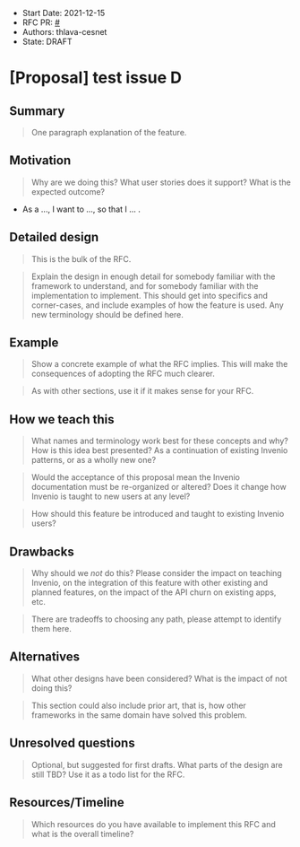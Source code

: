 - Start Date: 2021-12-15
- RFC PR: [#<PR>](https://github.com/thlava-cesnet/test1/pull/<PR>)
- Authors: thlava-cesnet
- State: DRAFT

# [Proposal] test issue D

## Summary

> One paragraph explanation of the feature.

## Motivation

> Why are we doing this? What user stories does it support? What is the expected outcome?

- As a ..., I want to ..., so that I ... .

## Detailed design

> This is the bulk of the RFC.

> Explain the design in enough detail for somebody familiar with the framework to understand, and for somebody familiar with the implementation to implement. This should get into specifics and corner-cases, and include examples of how the feature is used. Any new terminology should be defined here.

## Example

> Show a concrete example of what the RFC implies. This will make the consequences of adopting the RFC much clearer.

> As with other sections, use it if it makes sense for your RFC.

## How we teach this

> What names and terminology work best for these concepts and why? How is this idea best presented? As a continuation of existing Invenio patterns, or as a wholly new one?

> Would the acceptance of this proposal mean the Invenio documentation must be re-organized or altered? Does it change how Invenio is taught to new users at any level?

> How should this feature be introduced and taught to existing Invenio users?

## Drawbacks

> Why should we *not* do this? Please consider the impact on teaching Invenio, on the integration of this feature with other existing and planned features, on the impact of the API churn on existing apps, etc.

> There are tradeoffs to choosing any path, please attempt to identify them here.

## Alternatives

> What other designs have been considered? What is the impact of not doing this?

> This section could also include prior art, that is, how other frameworks in the same domain have solved this problem.

## Unresolved questions

> Optional, but suggested for first drafts. What parts of the design are still TBD? Use it as a todo list for the RFC.

## Resources/Timeline

> Which resources do you have available to implement this RFC and what is the overall timeline?